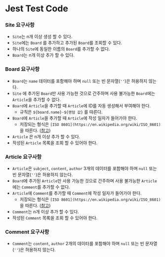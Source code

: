 # Jest Test Code
### Site 요구사항
- `Site`는 n개 이상 생성 할 수 있다.
- `Site`에는 `Board` 를 추가하고 추가된 `Board`를 조회할 수 있다.
- 하나의 `Site`에 동일한 이름의 `Board`를 추가할 수 없다.
- `Board`는 n개 이상 추가 할 수 있다.
### Board 요구사항
- `Board`는 `name` 데이터를 포함해야 하며 `null` 또는 빈 문자열(`''`)은 허용하지 않는다.
- `Site` 에 추가된 `Board`만 사용 가능한 것으로 간주하며 사용 불가능한 `Board`에는 `Article`을 추가할 수 없다.
- `Board`에 `Article`을 추가할 때 `Article`에 ID를 자동 생성해서 부여해야 한다.
    - 규칙은 `${board.name}-${랜덤 값}` 를 따른다.
- `Board`에 `Article`을 추가할 때 `Article`에 작성 일자가 들어가야 한다.
    - 저장되는 형식은 `[ISO 8601](https://en.wikipedia.org/wiki/ISO_8601)`을 따른다. ([참고](https://developer.mozilla.org/ko/docs/Web/JavaScript/Reference/Global_Objects/Date/toISOString))
- `Article` 은 n개 이상 추가 할 수 있다.
- 작성된 `Article` 목록을 조회 할 수 있어야 한다.
### Article 요구사항
- `Article`은 `subject`, `content`, `author` 3개의 데이터를 포함해야 하며 `null` 또는 빈 문자열(`''`)은 허용하지 않는다.
- `Board`에 추가된 `Article`만 사용 가능한 것으로 간주하며 사용 불가능한 `Article`에는 `Comment`를 추가할 수 없다.
- `Article`에 `Comment`를 추가할 때 `Comment`에 작성 일자가 들어가야 한다.
    - 저장되는 형식은 `[ISO 8601](https://en.wikipedia.org/wiki/ISO_8601)`을 따른다. ([참고](https://developer.mozilla.org/ko/docs/Web/JavaScript/Reference/Global_Objects/Date/toISOString))
- `Comment`는 n개 이상 추가 할 수 있다.
- 작성된 `Comment` 목록을 조회 할 수 있어야 한다.
### Comment 요구사항
- `Comment`는 `content`, `author` 2개의 데이터를 포함해야 하며 `null` 또는 빈 문자열(`''`)은 허용하지 않는다.
